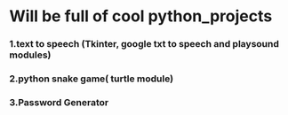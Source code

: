 # Will be full of cool python_projects
### 1.text to speech (Tkinter, google txt to speech and playsound modules)
### 2.python snake game( turtle module)
### 3.Password Generator 
